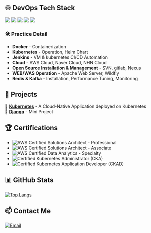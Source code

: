 ## ♾️ DevOps Tech Stack
<p>
  <img src="https://img.shields.io/badge/Kubernetes-326CE5?style=for-the-badge&logo=kubernetes&logoColor=white" />
  <img src="https://img.shields.io/badge/Docker-2496ED?style=for-the-badge&logo=docker&logoColor=white" />
  <img src="https://img.shields.io/badge/Jenkins-D24939?style=for-the-badge&logo=jenkins&logoColor=white" />
  <img src="https://img.shields.io/badge/Django-092E20?style=for-the-badge&logo=django&logoColor=white" />
  <img src="https://img.shields.io/badge/Redis-DC382D?style=for-the-badge&logo=redis&logoColor=white" />

</p>


### 🛠 Practice Detail
- **Docker** - Containerization 
- **Kubernetes** - Operation, Helm Chart
- **Jenkins** - VM & kubernetes CI/CD Automation
- **Cloud** - AWS Cloud, Naver Cloud, NHN Cloud
- **Open Source Installation & Management** - SVN, gitlab, Nexus
- **WEB/WAS Operation** - Apache Web Server, Wildfly
- **Redis & Kafka** - Installation, Performance Tuning, Monitoring

## 🚀 Projects
🔹 [**Kubernetes**](https://github.com/MeteorNote/Kubernetes) - A Cloud-Native Application deployed on Kubernetes  
🔹 [**Django**](https://github.com/MeteorNote/Django_Practice) - Mini Project

## 🏆 Certifications
- ![AWS Certified Solutions Architect - Professional](https://img.shields.io/badge/AWS%20Certified-Solutions%20Architect%20Professional-FF9900?style=for-the-badge&logo=amazonaws&logoColor=white)  
- ![AWS Certified Solutions Architect - Associate](https://img.shields.io/badge/AWS%20Certified-Solutions%20Architect%20Associate-FF9900?style=for-the-badge&logo=amazonaws&logoColor=white)  
- ![AWS Certified Data Analytics - Specialty](https://img.shields.io/badge/AWS%20Certified-Data%20Analytics%20Specialty-FF9900?style=for-the-badge&logo=amazonaws&logoColor=white)  
- ![Certified Kubernetes Administrator (CKA)](https://img.shields.io/badge/Certified%20Kubernetes%20Administrator-326CE5?style=for-the-badge&logo=kubernetes&logoColor=white)  
- ![Certified Kubernetes Application Developer (CKAD)](https://img.shields.io/badge/Certified%20Kubernetes%20Application%20Developer-326CE5?style=for-the-badge&logo=kubernetes&logoColor=white)  

## 📊 GitHub Stats
[![Top Langs](https://github-readme-stats.vercel.app/api/top-langs/?username=MeteorNote&layout=pie)](https://github.com/anuraghazra/github-readme-stats)

## 📫 Contact Me
[![Email](https://img.shields.io/badge/Email-D14836?style=for-the-badge&logo=gmail&logoColor=white)](mailto:rbfpffldk56@gmail.com)











